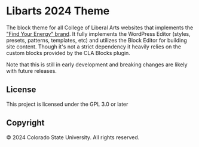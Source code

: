 # Libarts 2024 Theme
The block theme for all College of Liberal Arts websites that implements the ["Find Your Energy" brand](https://brand.colostate.edu). It fully implements the WordPress Editor (styles, presets, patterns, templates, etc) and utilizes the Block Editor for building site content. Though it's not a strict dependency it heavily relies on the custom blocks provided by the CLA Blocks plugin.

Note that this is still in early development and breaking changes are likely with future releases.

## License
This project is licensed under the GPL 3.0 or later

## Copyright
© 2024 Colorado State University. All rights reserved.